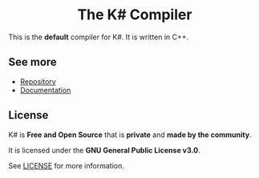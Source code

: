 ﻿<div align="center">
	<h1>The K# Compiler</h1>
</div>

This is the **default** compiler for K#. It is written in C++.

## See more

- [Repository](https://github.com/ksharp-org/KSharp)
- [Documentation](https://docs.ksharp.org)

## License

K# is **Free and Open Source** that is **private** and **made by the community**.

It is licensed under the **GNU General Public License v3.0**.

See [LICENSE](https://github.com/ksharp-org/KSharp/blob/master/LICENSE) for more information.
